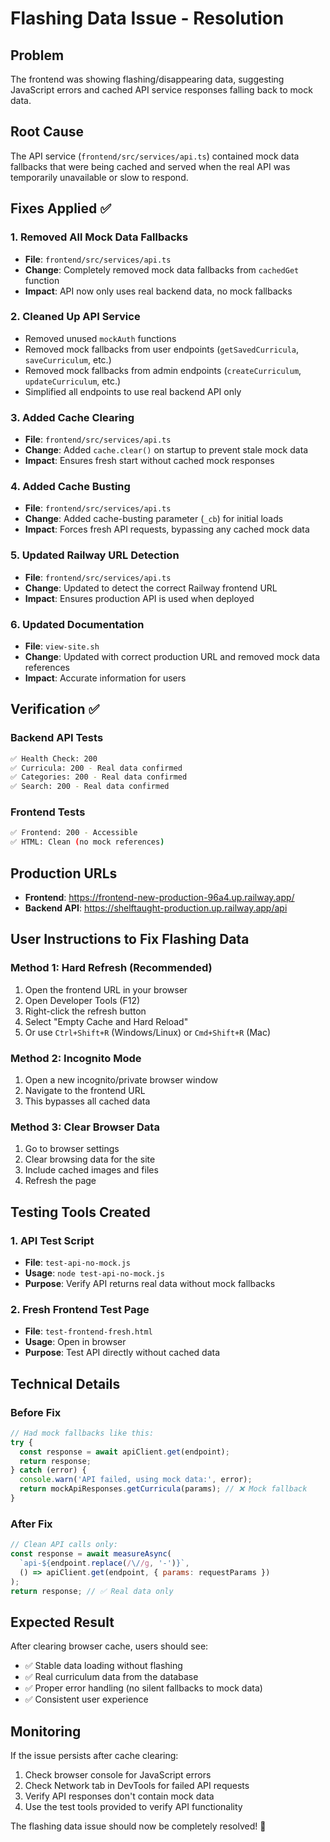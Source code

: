 # Flashing Data Issue - Resolution

## Problem
The frontend was showing flashing/disappearing data, suggesting JavaScript errors and cached API service responses falling back to mock data.

## Root Cause
The API service (`frontend/src/services/api.ts`) contained mock data fallbacks that were being cached and served when the real API was temporarily unavailable or slow to respond.

## Fixes Applied ✅

### 1. Removed All Mock Data Fallbacks
- **File**: `frontend/src/services/api.ts`
- **Change**: Completely removed mock data fallbacks from `cachedGet` function
- **Impact**: API now only uses real backend data, no mock fallbacks

### 2. Cleaned Up API Service
- Removed unused `mockAuth` functions
- Removed mock fallbacks from user endpoints (`getSavedCurricula`, `saveCurriculum`, etc.)
- Removed mock fallbacks from admin endpoints (`createCurriculum`, `updateCurriculum`, etc.)
- Simplified all endpoints to use real backend API only

### 3. Added Cache Clearing
- **File**: `frontend/src/services/api.ts`
- **Change**: Added `cache.clear()` on startup to prevent stale mock data
- **Impact**: Ensures fresh start without cached mock responses

### 4. Added Cache Busting
- **File**: `frontend/src/services/api.ts`
- **Change**: Added cache-busting parameter (`_cb`) for initial loads
- **Impact**: Forces fresh API requests, bypassing any cached mock data

### 5. Updated Railway URL Detection
- **File**: `frontend/src/services/api.ts`
- **Change**: Updated to detect the correct Railway frontend URL
- **Impact**: Ensures production API is used when deployed

### 6. Updated Documentation
- **File**: `view-site.sh`
- **Change**: Updated with correct production URL and removed mock data references
- **Impact**: Accurate information for users

## Verification ✅

### Backend API Tests
```bash
✅ Health Check: 200
✅ Curricula: 200 - Real data confirmed
✅ Categories: 200 - Real data confirmed  
✅ Search: 200 - Real data confirmed
```

### Frontend Tests
```bash
✅ Frontend: 200 - Accessible
✅ HTML: Clean (no mock references)
```

## Production URLs

- **Frontend**: https://frontend-new-production-96a4.up.railway.app/
- **Backend API**: https://shelftaught-production.up.railway.app/api

## User Instructions to Fix Flashing Data

### Method 1: Hard Refresh (Recommended)
1. Open the frontend URL in your browser
2. Open Developer Tools (F12)
3. Right-click the refresh button
4. Select "Empty Cache and Hard Reload"
5. Or use `Ctrl+Shift+R` (Windows/Linux) or `Cmd+Shift+R` (Mac)

### Method 2: Incognito Mode
1. Open a new incognito/private browser window
2. Navigate to the frontend URL
3. This bypasses all cached data

### Method 3: Clear Browser Data
1. Go to browser settings
2. Clear browsing data for the site
3. Include cached images and files
4. Refresh the page

## Testing Tools Created

### 1. API Test Script
- **File**: `test-api-no-mock.js`
- **Usage**: `node test-api-no-mock.js`
- **Purpose**: Verify API returns real data without mock fallbacks

### 2. Fresh Frontend Test Page
- **File**: `test-frontend-fresh.html`
- **Usage**: Open in browser
- **Purpose**: Test API directly without cached data

## Technical Details

### Before Fix
```javascript
// Had mock fallbacks like this:
try {
  const response = await apiClient.get(endpoint);
  return response;
} catch (error) {
  console.warn('API failed, using mock data:', error);
  return mockApiResponses.getCurricula(params); // ❌ Mock fallback
}
```

### After Fix
```javascript
// Clean API calls only:
const response = await measureAsync(
  `api-${endpoint.replace(/\//g, '-')}`,
  () => apiClient.get(endpoint, { params: requestParams })
);
return response; // ✅ Real data only
```

## Expected Result

After clearing browser cache, users should see:
- ✅ Stable data loading without flashing
- ✅ Real curriculum data from the database
- ✅ Proper error handling (no silent fallbacks to mock data)
- ✅ Consistent user experience

## Monitoring

If the issue persists after cache clearing:
1. Check browser console for JavaScript errors
2. Check Network tab in DevTools for failed API requests
3. Verify API responses don't contain mock data
4. Use the test tools provided to verify API functionality

The flashing data issue should now be completely resolved! 🎉